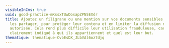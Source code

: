 ```yaml
---
visibleInCms: true
uuid: good-practice-mKssxTUwDosapZPN5EXdr
title: Ajoutez un filigrane ou une mention sur vos documents sensibles avant de
  les partager, pour protéger leur contenu et en limiter la diffusion non
  autorisée. Cela rend plus difficile leur utilisation frauduleuse, car il est
  clairement indiqué à qui ils appartiennent et quel est leur but.
thematique: thematique-CvbEsDX_JLbVAl6oz7djq
---
```


